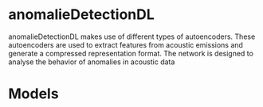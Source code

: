 # anomalieDetectionDL
anomalieDetectionDL makes use of different types of autoencoders. These autoencoders are used to extract features from acoustic emissions and generate a compressed representation format. The network is designed to analyse the behavior of anomalies in acoustic data

# Models
